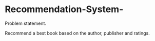 # Recommendation-System-
Problem statement.

Recommend a best book based on the author, publisher and ratings.
